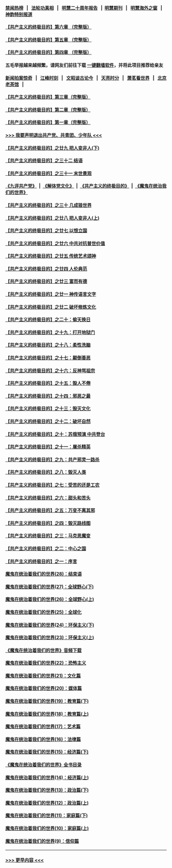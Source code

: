 #### [禁闻热榜](热点新闻.md?=0)  &nbsp;&nbsp;|&nbsp;&nbsp; [法轮功真相](https://github.com/gfw-breaker/truth/blob/master/README.md?=0) &nbsp;&nbsp;|&nbsp;&nbsp; [明慧二十周年报告](https://github.com/gfw-breaker/mh-reports/blob/master/README.md?=0) &nbsp;&nbsp;|&nbsp;&nbsp;[明慧期刊](https://github.com/gfw-breaker/mh-qikan) &nbsp;&nbsp;|&nbsp;&nbsp; [明慧海外之窗](https://github.com/gfw-breaker/mh-news/blob/master/README.md?=0) &nbsp;&nbsp;|&nbsp;&nbsp; [神韵特别报道](https://github.com/gfw-breaker/mh-news/blob/master/shenyun.md?=0)
#### [【共产主义的终极目的】第六章 （完整版）](../pages/nsc422/n11428913.md?t=02261502) 
#### [【共产主义的终极目的】第五章 （完整版）](../pages/nsc422/n11428912.md?t=02261502) 
#### [【共产主义的终极目的】第四章 （完整版）](../pages/nsc422/n11428907.md?t=02261502) 
#### 五毛举报越来越频繁，请网友们前往下载 [一键翻墙软件](https://github.com/gfw-breaker/ssr-accounts)，并将此项目推荐给亲友
#### [新闻拍案惊奇](https://github.com/gfw-breaker/banned-news/blob/master/pages/link4.md) &nbsp;&nbsp;|&nbsp;&nbsp; [江峰时刻](https://github.com/gfw-breaker/banned-news/blob/master/pages/link4.md) &nbsp;&nbsp;|&nbsp;&nbsp; [文昭谈古论今](https://github.com/gfw-breaker/banned-news/blob/master/pages/link4.md) &nbsp;&nbsp;|&nbsp;&nbsp; [天亮时分](https://github.com/gfw-breaker/banned-news/blob/master/pages/link4.md) &nbsp;&nbsp;|&nbsp;&nbsp; [萧茗看世界](https://github.com/gfw-breaker/banned-news/blob/master/pages/link4.md) &nbsp;&nbsp;|&nbsp;&nbsp; [北京老茶馆](https://github.com/gfw-breaker/banned-news/blob/master/pages/link4.md) &nbsp;&nbsp;|&nbsp;&nbsp; 
#### [【共产主义的终极目的】第三章（完整版）](../pages/nsc422/n11428848.md?t=02261502) 
#### [【共产主义的终极目的】第二章（完整版）](../pages/nsc422/n11428831.md?t=02261502) 
#### [【共产主义的终极目的】第一章（完整版）](../pages/nsc422/n11417651.md?t=02261502) 
#### [>>> 我要声明退出共产党、共青团、少年队 <<<](https://github.com/begood0513/goodnews/blob/master/quit/letter.md) 
#### [【共产主义的终极目的】之廿九 把人变非人(下)](../pages/nsc422/n11344140.md?t=02261502) 
#### [【共产主义的终极目的】之三十二 结语](../pages/nsc422/n11360535.md?t=02261502) 
#### [【共产主义的终极目的】之三十一 末世景观](../pages/nsc422/n11351129.md?t=02261502) 
#### [《九评共产党》](https://github.com/begood0513/9ping.md/blob/master/README.md) &nbsp;|&nbsp; [《解体党文化》](../../../../jtdwh.md/blob/master/README.md)  &nbsp;|&nbsp; [《共产主义的终极目的》](../../../../gczydzjmd.md/blob/master/README.md) &nbsp;|&nbsp; [《魔鬼在统治我们的世界》](../../../../mgztzwmdsj.md/blob/master/README.md) 
#### [【共产主义的终极目的】之三十 几成狼世界](../pages/nsc422/n11348280.md?t=02261502) 
#### [【共产主义的终极目的】之廿八 把人变非人(上)](../pages/nsc422/n11340492.md?t=02261502) 
#### [【共产主义的终极目的】之廿七 以恨立国](../pages/nsc422/n11336944.md?t=02261502) 
#### [【共产主义的终极目的】之廿六 中共对抗普世价值](../pages/nsc422/n11324785.md?t=02261502) 
#### [【共产主义的终极目的】之廿五 传统艺术颂神](../pages/nsc422/n11296396.md?t=02261502) 
#### [【共产主义的终极目的】之廿四 人伦典范](../pages/nsc422/n11296397.md?t=02261502) 
#### [【共产主义的终极目的】之廿三 富而有德](../pages/nsc422/n11283598.md?t=02261502) 
#### [【共产主义的终极目的】之廿一 神传语言文字](../pages/nsc422/n11263265.md?t=02261502) 
#### [【共产主义的终极目的】之廿二 破坏修炼文化](../pages/nsc422/n11245728.md?t=02261502) 
#### [【共产主义的终极目的】之二十：偷天换日](../pages/nsc422/n11238846.md?t=02261502) 
#### [【共产主义的终极目的】之十九：打开地狱门](../pages/nsc422/n11206376.md?t=02261502) 
#### [【共产主义的终极目的】之十八：柔性洗脑](../pages/nsc422/n11199994.md?t=02261502) 
#### [【共产主义的终极目的】之十七：颠倒善恶](../pages/nsc422/n11179782.md?t=02261502) 
#### [【共产主义的终极目的】之十六：反神骂祖宗](../pages/nsc422/n11166798.md?t=02261502) 
#### [【共产主义的终极目的】之十五：毁人不倦](../pages/nsc422/n11166792.md?t=02261502) 
#### [【共产主义的终极目的】之十四：邪恶之最](../pages/nsc422/n11150249.md?t=02261502) 
#### [【共产主义的终极目的】之十三：毁灭文化](../pages/nsc422/n11135227.md?t=02261502) 
#### [【共产主义的终极目的】之十二：破坏自然](../pages/nsc422/n11135214.md?t=02261502) 
#### [【共产主义的终极目的】之十：苏俄预演 中共登台](../pages/nsc422/n11118424.md?t=02261502) 
#### [【共产主义的终极目的】之十一：屠杀精英](../pages/nsc422/n11118442.md?t=02261502) 
#### [【共产主义的终极目的】之九：共产邪灵一路杀](../pages/nsc422/n11114139.md?t=02261502) 
#### [【共产主义的终极目的】之八：毁灭人类](../pages/nsc422/n11108503.md?t=02261502) 
#### [【共产主义的终极目的】之七：受苦的还是工农](../pages/nsc422/n11101809.md?t=02261502) 
#### [【共产主义的终极目的】之六：甜头和苦头](../pages/nsc422/n11096971.md?t=02261502) 
#### [【共产主义的终极目的】之五：万变不离其邪](../pages/nsc422/n11091285.md?t=02261502) 
#### [【共产主义的终极目的】之四：毁灭路线图](../pages/nsc422/n11086284.md?t=02261502) 
#### [【共产主义的终极目的】之三：马克思魔变](../pages/nsc422/n11061941.md?t=02261502) 
#### [【共产主义的终极目的】之二：中心之国](../pages/nsc422/n11047728.md?t=02261502) 
#### [【共产主义的终极目的】之一：序言](../pages/nsc422/n11086077.md?t=02261502) 
#### [魔鬼在统治着我们的世界(28)：结束语](../pages/nsc422/n10936246.md?t=02261502) 
#### [魔鬼在统治着我们的世界(27)：全球野心(下)](../pages/nsc422/n10928319.md?t=02261502) 
#### [魔鬼在统治着我们的世界(26)：全球野心(上)](../pages/nsc422/n10900318.md?t=02261502) 
#### [魔鬼在统治着我们的世界(25)：全球化](../pages/nsc422/n10788205.md?t=02261502) 
#### [魔鬼在统治着我们的世界(24)：环保主义(下)](../pages/nsc422/n10695307.md?t=02261502) 
#### [魔鬼在统治着我们的世界(23)：环保主义(上)](../pages/nsc422/n10688613.md?t=02261502) 
#### [《魔鬼在统治着我们的世界》音频下载](../pages/nsc422/n10635553.md?t=02261502) 
#### [魔鬼在统治着我们的世界(22)：恐怖主义](../pages/nsc422/n10614727.md?t=02261502) 
#### [魔鬼在统治着我们的世界(21)：文化篇](../pages/nsc422/n10597706.md?t=02261502) 
#### [魔鬼在统治着我们的世界(20)：媒体篇](../pages/nsc422/n10586579.md?t=02261502) 
#### [魔鬼在统治着我们的世界(19)：教育篇(下)](../pages/nsc422/n10564808.md?t=02261502) 
#### [魔鬼在统治着我们的世界(18)：教育篇(上)](../pages/nsc422/n10526970.md?t=02261502) 
#### [魔鬼在统治着我们的世界(17)：艺术篇](../pages/nsc422/n10499093.md?t=02261502) 
#### [魔鬼在统治着我们的世界(16)：法律篇](../pages/nsc422/n10485969.md?t=02261502) 
#### [魔鬼在统治着我们的世界(15)：经济篇(下)](../pages/nsc422/n10469975.md?t=02261502) 
#### [《魔鬼在统治着我们的世界》全书目录](../pages/nsc422/n10464261.md?t=02261502) 
#### [魔鬼在统治着我们的世界(14)：经济篇(上)](../pages/nsc422/n10457370.md?t=02261502) 
#### [魔鬼在统治着我们的世界(13)：政治篇(下)](../pages/nsc422/n10448270.md?t=02261502) 
#### [魔鬼在统治着我们的世界(12)：政治篇(上)](../pages/nsc422/n10444576.md?t=02261502) 
#### [魔鬼在统治着我们的世界(11)：家庭篇(下)](../pages/nsc422/n10440961.md?t=02261502) 
#### [魔鬼在统治着我们的世界(10)：家庭篇(上)](../pages/nsc422/n10435448.md?t=02261502) 
#### [魔鬼在统治着我们的世界(9)：信仰篇](../pages/nsc422/n10432159.md?t=02261502) 

----
#### [ >>> 更早内容 <<< ](../indexes/nsc422-earlier.md)
